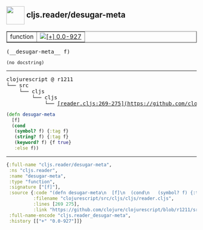 ## <img width="48px" valign="middle" src="http://i.imgur.com/Hi20huC.png"> cljs.reader/desugar-meta

 <table border="1">
<tr>
<td>function</td>
<td><a href="https://github.com/cljsinfo/api-refs/tree/0.0-927"><img valign="middle" alt="[+] 0.0-927" src="https://img.shields.io/badge/+-0.0--927-lightgrey.svg"></a> </td>
</tr>
</table>

 <samp>
(__desugar-meta__ f)<br>
</samp>

```
(no docstring)
```

---

 <pre>
clojurescript @ r1211
└── src
    └── cljs
        └── cljs
            └── <ins>[reader.cljs:269-275](https://github.com/clojure/clojurescript/blob/r1211/src/cljs/cljs/reader.cljs#L269-L275)</ins>
</pre>

```clj
(defn desugar-meta
  [f]
  (cond
   (symbol? f) {:tag f}
   (string? f) {:tag f}
   (keyword? f) {f true}
   :else f))
```


---

```clj
{:full-name "cljs.reader/desugar-meta",
 :ns "cljs.reader",
 :name "desugar-meta",
 :type "function",
 :signature ["[f]"],
 :source {:code "(defn desugar-meta\n  [f]\n  (cond\n   (symbol? f) {:tag f}\n   (string? f) {:tag f}\n   (keyword? f) {f true}\n   :else f))",
          :filename "clojurescript/src/cljs/cljs/reader.cljs",
          :lines [269 275],
          :link "https://github.com/clojure/clojurescript/blob/r1211/src/cljs/cljs/reader.cljs#L269-L275"},
 :full-name-encode "cljs.reader_desugar-meta",
 :history [["+" "0.0-927"]]}

```
